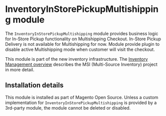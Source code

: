 # InventoryInStorePickupMultishipping module

The `InventoryInStorePickupMultishipping` module provides business logic for In-Store Pickup functionality on Multishipping Checkout.
In-Store Pickup Delivery is not available for Multishipping for now.
Module provide plugin to disable active Multishipping mode when customer will visit the checkout.

This module is part of the new inventory infrastructure. The
[Inventory Management overview](https://developer.adobe.com/commerce/webapi/rest/inventory/index.html)
describes the MSI (Multi-Source Inventory) project in more detail.

## Installation details

This module is installed as part of Magento Open Source. Unless a custom implementation for `InventoryInStorePickupMultishipping`
is provided by a 3rd-party module, the module cannot be deleted or disabled.
